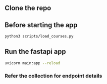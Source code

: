 ## Clone the repo

## Before starting the app
```bash
python3 scripts/load_courses.py
```

## Run the fastapi app
```bash
uvicorn main:app --reload
```

### Refer the collection for endpoint details